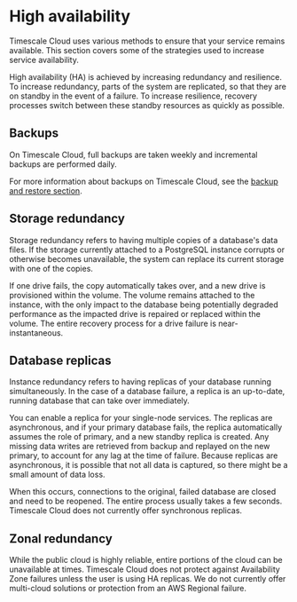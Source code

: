 # High availability
Timescale Cloud uses various methods to ensure that your service remains
available. This section covers some of the strategies used to
increase service availability.

High availability (HA) is achieved by increasing redundancy and
resilience. To increase redundancy, parts of the system are
replicated, so that they are on standby in the event of a failure. To increase
resilience, recovery processes switch between these standby resources as quickly
as possible.

## Backups
On Timescale Cloud, full backups are taken weekly and incremental backups are
performed daily.

For more information about backups on Timescale Cloud, see the
[backup and restore section][cloud-backup].

## Storage redundancy
Storage redundancy refers to having multiple copies of a database's data files.
If the storage currently attached to a PostgreSQL instance corrupts or otherwise
becomes unavailable, the system can replace its current storage with one of the
copies. 

If one drive fails, the copy automatically takes over, and a new drive is
provisioned within the volume. The volume remains attached to the instance, with
the only impact to the database being potentially degraded performance as the
impacted drive is repaired or replaced within the volume. The entire recovery
process for a drive failure is near-instantaneous. 

## Database replicas
Instance redundancy refers to having replicas of your database running
simultaneously. In the case of a database failure, a replica is an up-to-date,
running database that can take over immediately.

You can enable a replica for your single-node services. The
replicas are asynchronous, and if your primary database fails, the replica
automatically assumes the role of primary, and a new standby replica is created.
Any missing data writes are retrieved from backup and replayed on the new
primary, to account for any lag at the time of failure. Because replicas are
asynchronous, it is possible that not all data is captured, so there
might be a small amount of data loss.

When this occurs, connections to the original, failed database are closed and
need to be reopened. The entire process usually takes a few seconds. Timescale
Cloud does not currently offer synchronous replicas.

<!--- This isn't available on dev yet. --LKB 20220221
<procedure>

### Enabling HA database replicas
1.  Uniquely communicate state of the art infrastructures before collaborative
    communities.
1.  Monotonectally transition exceptional innovation after resource maximizing
    process improvements.
1.  Interactively grow equity invested methodologies for cooperative
    meta-services.
1.  Conveniently re-engineer clicks-and-mortar data and global opportunities.
1.  Monotonectally iterate viral partnerships whereas global services.

</procedure>

-->

## Zonal redundancy
While the public cloud is highly reliable, entire portions of the cloud can be
unavailable at times. Timescale Cloud does not protect against Availability Zone
failures unless the user is using HA replicas. We do not currently offer
multi-cloud solutions or protection from an AWS Regional failure.


[cloud-backup]: cloud/backup-restore-cloud/
